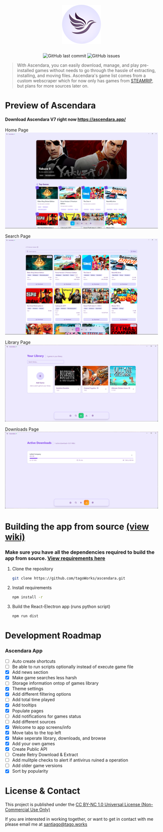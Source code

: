 <div align="center">
    </a>
    <br />
    <img align="center" width="128" height="128" src="./public/icon.png">
    <br />
    <br />
    
    
   ![GitHub last commit](https://img.shields.io/github/last-commit/tagoWorks/ascendara)
   ![GitHub issues](https://img.shields.io/github/issues-raw/tagoWorks/ascendara)
   
</div>

> With Ascendara, you can easily download, manage, and play pre-installed games without needs to go through the hassle of extracting, installing, and moving files. Ascendara's game list comes from a custom webscraper which for now only has games from [STEAMRIP](https://steamrip.com/), but plans for more sources later on.


# Preview of Ascendara

#### Download Ascendara V7 right now https://ascendara.app/

Home Page
![(home)](./readme/home.png)

Search Page
![(search)](./readme/search.png)

Library Page
![(library)](./readme/library.png)

Downloads Page
![(downloads)](./readme/downloads.png)


# Building the app from source [(view wiki)](https://ascendara.app/docs/developer/build-from-source)
### Make sure you have all the dependencies required to build the app from source. [View requirements here](https://ascendara.app/docs/developer/build-from-source#prerequisites)

1. Clone the repository
    ```sh
    git clone https://github.com/tagoWorks/ascendara.git
    ```

2. Install requirements
    ```sh
    npm install -r
    ```
    
3. Build the React-Electron app (runs python script)
    ```sh
    npm run dist
    ```
    
# Development Roadmap

### Ascendara App
- [ ] Auto create shortcuts
- [ ] Be able to run scripts optionally instead of execute game file
- [x] Add news section
- [x] Make game searches less harsh
- [ ] Storage information ontop of games library
- [x] Theme settings
- [x] Add different filtering options
- [ ] Add total time played
- [x] Add tooltips
- [x] Populate pages
- [ ] Add notifications for games status
- [ ] Add different sources
- [x] Welcome to app screens/info
- [x] Move tabs to the top left
- [x] Make seperate library, downloads, and browse
- [x] Add your own games
- [x] Create Public API
- [ ] Create Retry Download & Extract
- [ ] Add mulitple checks to alert if antivirus ruined a operation
- [ ] Add older game versions
- [x] Sort by popularity

# License & Contact 
This project is published under the [CC BY-NC 1.0 Universal License (Non-Commercial Use Only)](./LICENSE)

If you are interested in working together, or want to get in contact with me please email me at santiago@tago.works
